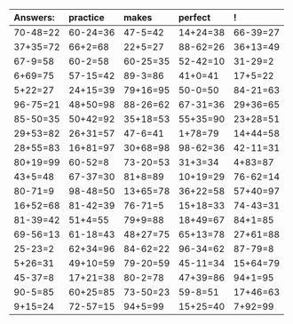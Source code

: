 | Answers: | practice | makes | perfect | ! |
| :--- | :--- | :--- | :--- | :--- |
| 70-48=22 | 60-24=36 | 47-5=42 | 14+24=38 | 66-39=27 | 
| 37+35=72 | 66+2=68 | 22+5=27 | 88-62=26 | 36+13=49 | 
| 67-9=58 | 60-2=58 | 60-25=35 | 52-42=10 | 31-29=2 | 
| 6+69=75 | 57-15=42 | 89-3=86 | 41+0=41 | 17+5=22 | 
| 5+22=27 | 24+15=39 | 79+16=95 | 50-0=50 | 84-21=63 | 
| 96-75=21 | 48+50=98 | 88-26=62 | 67-31=36 | 29+36=65 | 
| 85-50=35 | 50+42=92 | 35+18=53 | 55+35=90 | 23+28=51 | 
| 29+53=82 | 26+31=57 | 47-6=41 | 1+78=79 | 14+44=58 | 
| 28+55=83 | 16+81=97 | 30+68=98 | 98-62=36 | 42-11=31 | 
| 80+19=99 | 60-52=8 | 73-20=53 | 31+3=34 | 4+83=87 | 
| 43+5=48 | 67-37=30 | 81+8=89 | 10+19=29 | 76-62=14 | 
| 80-71=9 | 98-48=50 | 13+65=78 | 36+22=58 | 57+40=97 | 
| 16+52=68 | 81-42=39 | 76-71=5 | 15+18=33 | 74-43=31 | 
| 81-39=42 | 51+4=55 | 79+9=88 | 18+49=67 | 84+1=85 | 
| 69-56=13 | 61-18=43 | 48+27=75 | 65+13=78 | 27+61=88 | 
| 25-23=2 | 62+34=96 | 84-62=22 | 96-34=62 | 87-79=8 | 
| 5+26=31 | 49+10=59 | 79-20=59 | 45-11=34 | 15+64=79 | 
| 45-37=8 | 17+21=38 | 80-2=78 | 47+39=86 | 94+1=95 | 
| 90-5=85 | 60+25=85 | 73-50=23 | 59-8=51 | 17+46=63 | 
| 9+15=24 | 72-57=15 | 94+5=99 | 15+25=40 | 7+92=99 | 
